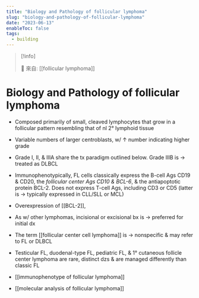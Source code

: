 ```yaml
---
title: "Biology and Pathology of follicular lymphoma"
slug: "biology-and-pathology-of-follicular-lymphoma"
date: "2023-06-13"
enableToc: false
tags:
  - building
---
```


> [!info]
>
> 🌱 來自: [[follicular lymphoma]]

# Biology and Pathology of follicular lymphoma

- Composed primarily of small, cleaved lymphocytes that grow in a follicular pattern resembling that of nl 2° lymphoid tissue
- Variable numbers of larger centroblasts, w/ ↑ number indicating higher grade
- Grade I, II, & IIIA share the tx paradigm outlined below. Grade IIIB is → treated as DLBCL
- Immunophenotypically, FL cells classically express the B-cell Ags CD19 & CD20, the _follicular center Ags CD10 & BCL-6_, & the antiapoptotic protein BCL-2. Does not express T-cell Ags, including CD3 or CD5 (latter is → typically expressed in CLL/SLL or MCL)
- Overexpression of [[BCL-2]],
- As w/ other lymphomas, incisional or excisional bx is → preferred for initial dx
- The term [[follicular center cell lymphoma]] is → nonspecific & may refer to FL or DLBCL
- Testicular FL, duodenal-type FL, pediatric FL, & 1° cutaneous follicle center lymphoma are rare, distinct dzs & are managed differently than classic FL

- [[immunophenotype of follicular lymphoma]]
- [[molecular analysis of follicular lymphoma]]
